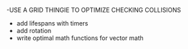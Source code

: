 
-USE A GRID THINGIE TO OPTIMIZE CHECKING COLLISIONS

- add lifespans with timers
- add rotation
- write optimal math functions for vector math
